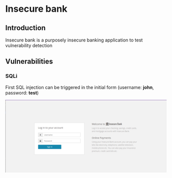 # Insecure bank
## Introduction
Insecure bank is a purposely insecure banking application to test vulnerability detection

## Vulnerabilities
### SQLi
First SQL injection can be triggered in the initial form (username: **john**, password: **test**)

![SQLi in Insecure bank](./sqli.png)
